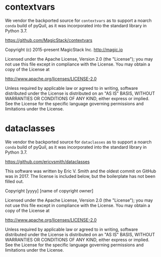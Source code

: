 contextvars
===========

We vendor the backported source for `contextvars` as to support a
noarch `conda` build of pyQuil, as it was incorporated into the
standard library in Python 3.7.

https://github.com/MagicStack/contextvars

Copyright (c) 2015-present MagicStack Inc.  http://magic.io

Licensed under the Apache License, Version 2.0 (the "License");
you may not use this file except in compliance with the License.
You may obtain a copy of the License at

   http://www.apache.org/licenses/LICENSE-2.0

Unless required by applicable law or agreed to in writing, software
distributed under the License is distributed on an "AS IS" BASIS,
WITHOUT WARRANTIES OR CONDITIONS OF ANY KIND, either express or implied.
See the License for the specific language governing permissions and
limitations under the License.

dataclasses
===========

We vendor the backported source for `dataclasses` as to support a
noarch `conda` build of pyQuil, as it was incorporated into the
standard library in Python 3.7.

https://github.com/ericvsmith/dataclasses

This software was written by Eric V. Smith and the oldest commit on
GitHub was in 2017. The license is included below, but the boilerplate
has not been filled out.

Copyright [yyyy] [name of copyright owner]

Licensed under the Apache License, Version 2.0 (the "License");
you may not use this file except in compliance with the License.
You may obtain a copy of the License at

   http://www.apache.org/licenses/LICENSE-2.0

Unless required by applicable law or agreed to in writing, software
distributed under the License is distributed on an "AS IS" BASIS,
WITHOUT WARRANTIES OR CONDITIONS OF ANY KIND, either express or implied.
See the License for the specific language governing permissions and
limitations under the License.

